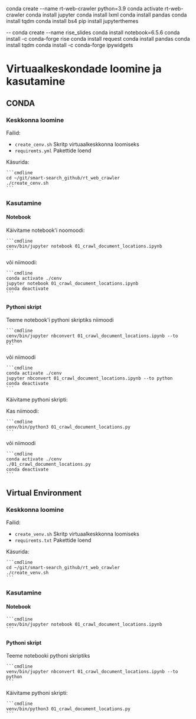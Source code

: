 

 conda create --name rt-web-crawler python=3.9
 conda activate rt-web-crawler
 conda install jupyter
 conda install lxml
 conda install pandas
 conda install tqdm
 conda install bs4
 pip install jupyterthemes

--
 conda create --name rise_slides
 conda install notebook=6.5.6
 conda install -c conda-forge rise
 conda install request
 conda install pandas
 conda install tqdm
 conda install -c conda-forge ipywidgets

# Virtuaalkeskondade loomine ja kasutamine

## CONDA

### Keskkonna loomine

Failid:

* ```create_cenv.sh``` Skritp virtuaalkeskkonna loomiseks
* ```requiremts.yml``` Pakettide loend

Käsurida:

    ```cmdline
    cd ~/git/smart-search_github/rt_web_crawler
    ./create_cenv.sh
    ```

### Kasutamine

#### Notebook

Käivitame notebook'i noomoodi:

    ```cmdline
    cenv/bin/jupyter notebook 01_crawl_document_locations.ipynb
    ```

või niimoodi:

    ```cmdline
    conda activate ./cenv
    jupyter notebook 01_crawl_document_locations.ipynb
    conda deactivate
    ```

#### Pythoni skript

Teeme notebook'i pythoni skriptiks niimoodi

    ```cmdline
    cenv/bin/jupyter nbconvert 01_crawl_document_locations.ipynb --to python
    ```

või niimoodi

    ```cmdline
    conda activate ./cenv
    jupyter nbconvert 01_crawl_document_locations.ipynb --to python
    conda deactivate
    ```

Käivitame pythoni skripti:

Kas niimoodi:

    ```cmdline
    cenv/bin/python3 01_crawl_document_locations.py
    ```

või niimoodi

    ```cmdline
    conda activate ./cenv
    ./01_crawl_document_locations.py
    conda deactivate
    ```

## Virtual Environment

### Keskkonna loomine

Failid:

* ```create_venv.sh``` Skritp virtuaalkeskkonna loomiseks
* ```requiremts.txt``` Pakettide loend

Käsurida:

    ```cmdline
    cd ~/git/smart-search_github/rt_web_crawler
    ./create_venv.sh
    ```

### Kasutamine

#### Notebook

    ```cmdline
    cenv/bin/jupyter notebook 01_crawl_document_locations.ipynb
    ```

#### Pythoni skript

Teeme notebooki pythoni skriptiks

    ```cmdline
    venv/bin/jupyter nbconvert 01_crawl_document_locations.ipynb --to python
    ```

Käivitame pythoni skripti:

    ```cmdline
    venv/bin/python3 01_crawl_document_locations.py
    ```
